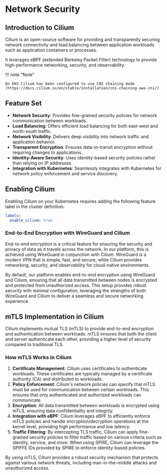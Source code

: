 # Network Security

## Introduction to Cilium

Cilium is an open-source software for providing and transparently securing network connectivity and load balancing between application workloads such as application containers or processes.

It leverages eBPF (extended Berkeley Packet Filter) technology to provide high-performance networking, security, and observability.

!!! note "Note"

    On EKS Cilium has been configured to use CNI chaining mode (https://docs.cilium.io/en/stable/installation/cni-chaining-aws-cni/)

## Feature Set

- **Network Security**: Provides fine-grained security policies for network communication between workloads.
- **Load Balancing**: Offers efficient load balancing for both east-west and north-south traffic.
- **Network Visibility**: Delivers deep visibility into network traffic and application behavior.
- **Transparent Encryption**: Ensures data-in-transit encryption without requiring changes to applications.
- **Identity-Aware Security**: Uses identity-based security policies rather than relying on IP addresses.
- **Integration with Kubernetes**: Seamlessly integrates with Kubernetes for network policy enforcement and service discovery.

## Enabling Cilium

Enabling Cilium on your Kubernetes requires adding the following feature label in the cluster definition:

```yaml
labels:
  enable_cilium: true
```

### End-to-End Encryption with WireGuard and Cilium

End-to-end encryption is a critical feature for ensuring the security and privacy of data as it travels across the network. In our platform, this is achieved using WireGuard in conjunction with Cilium. WireGuard is a modern VPN that is simple, fast, and secure, while Cilium provides networking, security, and observability for cloud-native environments.

By default, our platform enables end-to-end encryption using WireGuard and Cilium, ensuring that all data transmitted between nodes is encrypted and protected from unauthorized access. This setup provides robust security with minimal configuration, leveraging the strengths of both WireGuard and Cilium to deliver a seamless and secure networking experience.

## mTLS Implementation in Cilium

Cilium implements mutual TLS (mTLS) to provide end-to-end encryption and authentication between workloads. mTLS ensures that both the client and server authenticate each other, providing a higher level of security compared to traditional TLS.

### How mTLS Works in Cilium

1. **Certificate Management**: Cilium uses certificates to authenticate workloads. These certificates are typically managed by a certificate authority (CA) and distributed to workloads.
2. **Policy Enforcement**: Cilium's network policies can specify that mTLS must be used for communication between certain workloads. This ensures that only authenticated and authorized workloads can communicate.
3. **Encryption**: All data transmitted between workloads is encrypted using mTLS, ensuring data confidentiality and integrity.
4. **Integration with eBPF**: Cilium leverages eBPF to efficiently enforce mTLS policies and handle encryption/decryption operations at the kernel level, providing high performance and low latency.
5. **Traffic Filtering**: By intercepting TLS traffic, Cilium can apply fine-grained security policies to filter traffic based on various criteria such as identity, service, and more. When using SPIRE, Cilium can leverage the SPIFFE IDs provided by SPIRE to enforce identity-based policies.

By using mTLS, Cilium provides a robust security mechanism that protects against various network threats, including man-in-the-middle attacks and unauthorized access.
